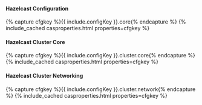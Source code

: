 #### Hazelcast Configuration

{% capture cfgkey %}{{ include.configKey }}.core{% endcapture %}
{% include_cached casproperties.html properties=cfgkey %}
   
#### Hazelcast Cluster Core

{% capture cfgkey %}{{ include.configKey }}.cluster.core{% endcapture %}
{% include_cached casproperties.html properties=cfgkey %}

#### Hazelcast Cluster Networking

{% capture cfgkey %}{{ include.configKey }}.cluster.network{% endcapture %}
{% include_cached casproperties.html properties=cfgkey %}
